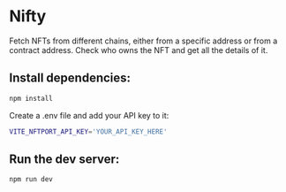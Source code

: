 # Nifty

Fetch NFTs from different chains, either from a specific address or from a contract address. Check who owns the NFT and get all the details of it.

## Install dependencies:

```bash
npm install
```

Create a .env file and add your API key to it:

```bash
VITE_NFTPORT_API_KEY='YOUR_API_KEY_HERE'
```

## Run the dev server:

```bash
npm run dev
```
